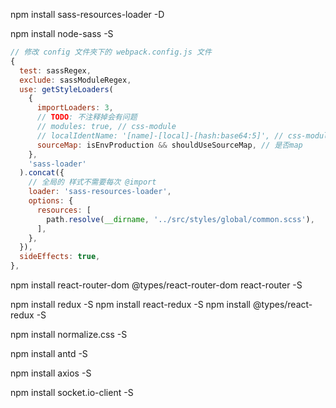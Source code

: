 npm install sass-resources-loader -D

npm install node-sass -S

~~~js
// 修改 config 文件夾下的 webpack.config.js 文件
{
  test: sassRegex,
  exclude: sassModuleRegex,
  use: getStyleLoaders(
    {
      importLoaders: 3,
      // TODO: 不注释掉会有问题
      // modules: true, // css-module
      // localIdentName: '[name]-[local]-[hash:base64:5]', // css-module hash
      sourceMap: isEnvProduction && shouldUseSourceMap, // 是否map
    },
    'sass-loader'
  ).concat({
    // 全局的 样式不需要每次 @import
    loader: 'sass-resources-loader',
    options: {
      resources: [
        path.resolve(__dirname, '../src/styles/global/common.scss'),
      ],
    },
  }),
  sideEffects: true,
},
~~~

npm install react-router-dom @types/react-router-dom react-router -S

npm install redux -S
npm install react-redux -S
npm install @types/react-redux -S


npm install normalize.css -S


npm install antd -S

npm install axios -S

npm install socket.io-client -S



